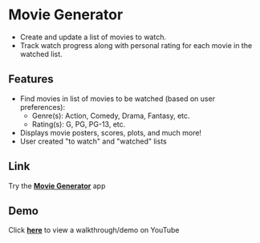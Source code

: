 # Movie Generator

- Create and update a list of movies to watch.
- Track watch progress along with personal rating for each movie in the watched list.

## Features
- Find movies in list of movies to be watched (based on user preferences):
  - Genre(s): Action, Comedy, Drama, Fantasy, etc.
  - Rating(s): G, PG, PG-13, etc.
- Displays movie posters, scores, plots, and much more!
- User created "to watch" and "watched" lists 

## Link
Try the [**Movie Generator**](https://amplifyrebel.github.io/movie-generator/) app

## Demo
Click [**here**](https://youtu.be/__Xxidc2sFY) to view a walkthrough/demo on YouTube

